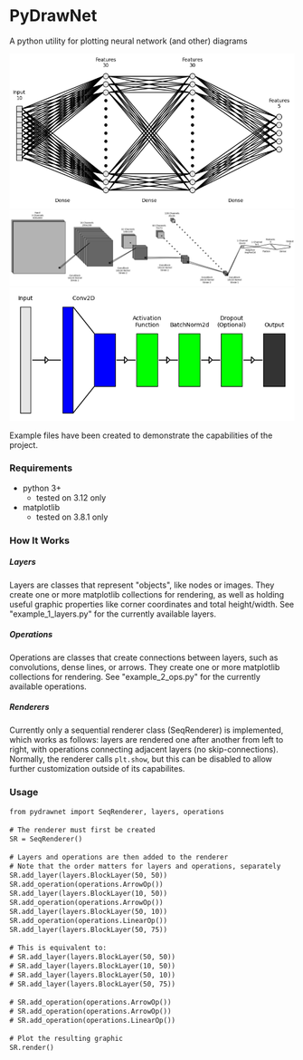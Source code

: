 # PyDrawNet
A python utility for plotting neural network (and other) diagrams

![DenseEx1](dense_example.png)
![ConvEx1](conv_example.png)
![BlockEx1](block_example.png)

Example files have been created to demonstrate the capabilities of the project.

### Requirements
- python 3+
    - tested on 3.12 only
- matplotlib
    - tested on 3.8.1 only

### How It Works
##### Layers
Layers are classes that represent "objects", like nodes or images. They create one or more matplotlib collections for rendering, as well as holding useful graphic properties like corner coordinates and total height/width. See "example_1_layers.py" for the currently available layers.

##### Operations
Operations are classes that create connections between layers, such as convolutions, dense lines, or arrows. They create one or more matplotlib collections for rendering. See "example_2_ops.py" for the currently available operations.

##### Renderers
Currently only a sequential renderer class (SeqRenderer) is implemented, which works as follows: layers are rendered one after another from left to right, with operations connecting adjacent layers (no skip-connections). Normally, the renderer calls `plt.show`, but this can be disabled to allow further customization outside of its capabilites.

### Usage

```
from pydrawnet import SeqRenderer, layers, operations

# The renderer must first be created
SR = SeqRenderer()

# Layers and operations are then added to the renderer
# Note that the order matters for layers and operations, separately
SR.add_layer(layers.BlockLayer(50, 50))
SR.add_operation(operations.ArrowOp())
SR.add_layer(layers.BlockLayer(10, 50))
SR.add_operation(operations.ArrowOp())
SR.add_layer(layers.BlockLayer(50, 10))
SR.add_operation(operations.LinearOp())
SR.add_layer(layers.BlockLayer(50, 75))

# This is equivalent to:
# SR.add_layer(layers.BlockLayer(50, 50))
# SR.add_layer(layers.BlockLayer(10, 50))
# SR.add_layer(layers.BlockLayer(50, 10))
# SR.add_layer(layers.BlockLayer(50, 75))

# SR.add_operation(operations.ArrowOp())
# SR.add_operation(operations.ArrowOp())
# SR.add_operation(operations.LinearOp())

# Plot the resulting graphic
SR.render()
```
